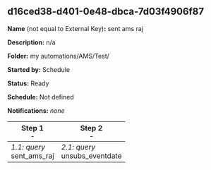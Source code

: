 ## d16ced38-d401-0e48-dbca-7d03f4906f87

**Name** (not equal to External Key)**:** sent ams raj

**Description:** n/a

**Folder:** my automations/AMS/Test/

**Started by:** Schedule

**Status:** Ready

**Schedule:** Not defined

**Notifications:** _none_


| Step 1<br>_<small>-</small>_ | Step 2<br>_<small>-</small>_ |
| --- | --- |
| _1.1: query_<br>sent_ams_raj | _2.1: query_<br>unsubs_eventdate |

